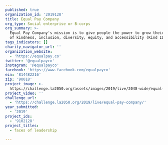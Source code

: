 ```yaml
---
published: true
organization_id: '2019128'
title: Equal Pay Company
org_type: Social enterprise or B-corps
org_summary: >-
  Equal Pay Company's mission is to give people the power to grow their practice
  of kindness, inclusion, diversity, equity, and accessibility (Kind IDEA).
tags_indicators: []
charity_navigator_url: ''
organization_website:
  - 'https://equalpay.co'
twitter: '@equalpayco'
instagram: '@equalpayco'
facebook: 'https://www.facebook.com/equalpayco'
ein: '814482216'
zip: '90018'
project_image: >-
  https://challenge.la2050.org/assets/images/2019/live/2048-wide/equal-pay-company.jpg
project_video: ''
challenge_url:
  - 'https://challenge.la2050.org/2019/live/equal-pay-company/'
year_submitted:
  - '2019'
project_ids:
  - '9102128'
project_titles:
  - faces of leadership

---
```

